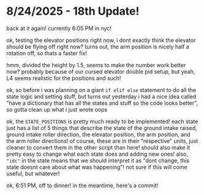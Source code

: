 # 8/24/2025 - 18th Update!

back at it again! currently 6:05 PM in nyc!

ok, testing the elevator positions right now, i dont exactly think the elevator should be flying off right now? turns out, the arm position is nicely half a rotation off, so thats a faster fix!

hmm, divided the height by 1.5, seems to make the number work better now? probably because of our cursed elevator double pid setup, but yeah, L4 seems realistic for the positions and such!

ok, so before i was planning on a giant `if elif else` statement to do all the state logic and setting stuff, but turns out yesterday i had a nice idea called "have a dictionary that has all the states and stuff so the code looks better", so gotta clean up what i just wrote oops

ok, the `STATE_POSITIONS` is pretty much ready to be implemented! each state just has a list of 5 things that describe the state of the ground intake raised, ground intake roller direction, the elevator position, the arm position, and the arm roller directions! of course, these are in their "respective" units, just cleaner to convert them in the other script than here! should also make it pretty easy to change what each state does and adding new ones! also, `"idc"` in the state means that we should interpret it as "dont change, this state doesnt care about what was happening"! not sure if this will come useful, but whatever!

ok, 6:51 PM, off to dinner! in the meantime, here's a commit!